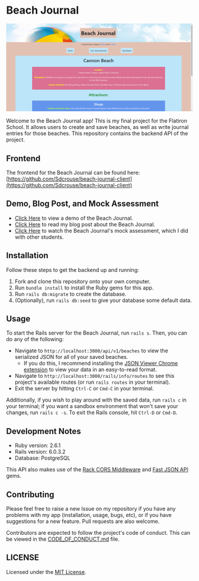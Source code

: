 # Beach Journal

![Beach Journal App](./beach-journal-app.png)

Welcome to the Beach Journal app! This is my final project for the Flatiron School. It allows users to create and save beaches, as well as write journal entries for those beaches. This repository contains the backend API of the project.

## Frontend

The frontend for the Beach Journal can be found here: [https://github.com/Sdcrouse/beach-journal-client](https://github.com/Sdcrouse/beach-journal-client)

## Demo, Blog Post, and Mock Assessment

* [Click Here](https://www.loom.com/share/dfdc7f0bdced4f13bc0c6f935c38e892) to view a demo of the Beach Journal.
* [Click Here](https://stevendcrouse.com/beach_journal_my_final_and_most_complicated_project) to read my blog post about the Beach Journal.
* [Click Here](https://youtu.be/XNG1M5rR5uI) to watch the Beach Journal's mock assessment, which I did with other students.

## Installation

Follow these steps to get the backend up and running:

1. Fork and clone this repository onto your own computer.
2. Run `bundle install` to install the Ruby gems for this app.
3. Run `rails db:migrate` to create the database.
4. (Optionally), run `rails db:seed` to give your database some default data.

## Usage

To start the Rails server for the Beach Journal, run `rails s`. Then, you can do any of the following:

* Navigate to `http://localhost:3000/api/v1/beaches` to view the serialized JSON for all of your saved beaches.
  * If you do this, I recommend installing the [JSON Viewer Chrome extension](https://chrome.google.com/webstore/detail/json-viewer/gbmdgpbipfallnflgajpaliibnhdgobh?hl=en-US) to view your data in an easy-to-read format.
* Navigate to `http://localhost:3000/rails/info/routes` to see this project's available routes (or run `rails routes` in your terminal).
* Exit the server by hitting `Ctrl-C` or `Cmd-C` in your terminal.

Additionally, if you wish to play around with the saved data, run `rails c` in your terminal; if you want a sandbox environment that won't save your changes, run `rails c -s`. To exit the Rails console, hit `Ctrl-D` or `Cmd-D`.

## Development Notes

* Ruby version: 2.6.1
* Rails version: 6.0.3.2
* Database: PostgreSQL

This API also makes use of the [Rack CORS Middleware](https://github.com/cyu/rack-cors) and [Fast JSON API](https://github.com/Netflix/fast_jsonapi) gems.

## Contributing

Please feel free to raise a new Issue on my repository if you have any problems with my app (installation, usage, bugs, etc), or if you have suggestions for a new feature. Pull requests are also welcome.

Contributors are expected to follow the project's code of conduct. This can be viewed in the [CODE_OF_CONDUCT.md](CODE_OF_CONDUCT.md) file.

## LICENSE

Licensed under the [MIT License](LICENSE).